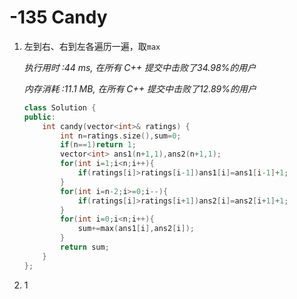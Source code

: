 # -135 Candy

1. 左到右、右到左各遍历一遍，取`max`

   *执行用时 :44 ms, 在所有 C++ 提交中击败了34.98%的用户*

   *内存消耗 :11.1 MB, 在所有 C++ 提交中击败了12.89%的用户*

   ```c++
   class Solution {
   public:
       int candy(vector<int>& ratings) {
           int n=ratings.size(),sum=0;
           if(n==1)return 1;
           vector<int> ans1(n+1,1),ans2(n+1,1);
           for(int i=1;i<n;i++){
               if(ratings[i]>ratings[i-1])ans1[i]=ans1[i-1]+1;
           }
           for(int i=n-2;i>=0;i--){
               if(ratings[i]>ratings[i+1])ans2[i]=ans2[i+1]+1;
           }
           for(int i=0;i<n;i++){
               sum+=max(ans1[i],ans2[i]);
           }
           return sum;
       }
   };
   ```

2. 1